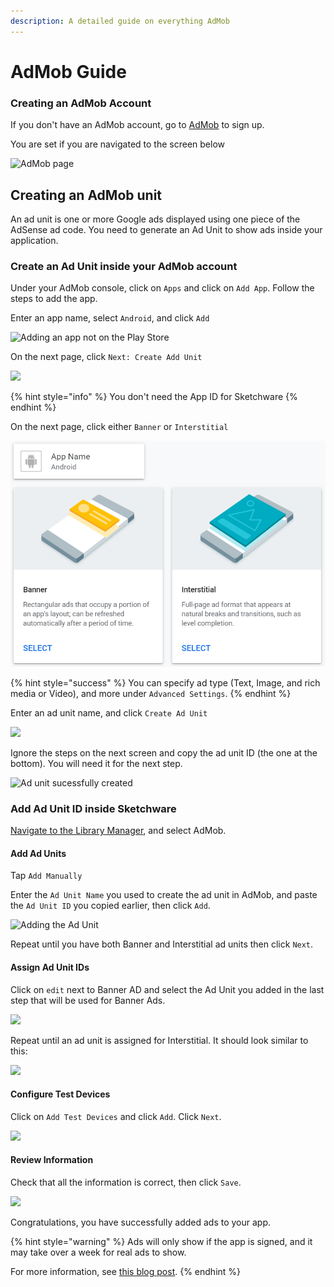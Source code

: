 ```yaml
---
description: A detailed guide on everything AdMob
---
```


# AdMob Guide

### Creating an AdMob Account

If you don't have an AdMob account, go to [AdMob](https://apps.admob.com/signup) to sign up.

You are set if you are navigated to the screen below

![AdMob page](.gitbook/assets/image%20%287%29%20%281%29%20%281%29%20%281%29.png)

## Creating an AdMob unit

An ad unit is one or more Google ads displayed using one piece of the AdSense ad code. You need to generate an Ad Unit to show ads inside your application.

### Create an Ad Unit inside your AdMob account

 Under your AdMob console, click on `Apps` and click on `Add App`. Follow the steps to add the app.

Enter an app name, select `Android`, and click `Add`

![Adding an app not on the Play Store](.gitbook/assets/image%20%2818%29.png)

On the next page, click `Next: Create Add Unit`

![](.gitbook/assets/image%20%2837%29.png)

{% hint style="info" %}
You don't need the App ID for Sketchware
{% endhint %}

On the next page, click either `Banner` or `Interstitial`

![](.gitbook/assets/image%20%2815%29%20%282%29%20%281%29.png)

{% hint style="success" %}
You can specify ad type \(Text, Image, and rich media or Video\), and more under `Advanced Settings`.
{% endhint %}

Enter an ad unit name, and click `Create Ad Unit`

![](.gitbook/assets/image%20%2823%29.png)

Ignore the steps on the next screen and copy the ad unit ID \(the one at the bottom\). You will need it for the next step.

![Ad unit sucessfully created](.gitbook/assets/image%20%2830%29.png)

### Add Ad Unit ID inside Sketchware

[Navigate to the Library Manager](https://sketchdocs.sketchub.in/library#library), and select AdMob.

#### Add Ad Units

Tap `Add Manually`

Enter the `Ad Unit Name` you used to create the ad unit in AdMob, and paste the `Ad Unit ID` you copied earlier, then click `Add`.

![Adding the Ad Unit](.gitbook/assets/image%20%2829%29%20%281%29%20%281%29%20%281%29.png)

Repeat until you have both Banner and Interstitial ad units then click `Next`.

#### Assign Ad Unit IDs

Click on `edit` next to Banner AD and select the Ad Unit you added in the last step that will be used for Banner Ads. 

![](.gitbook/assets/image%20%282%29.png)

Repeat until an ad unit is assigned for Interstitial. It should look similar to this:

![](.gitbook/assets/image%20%2828%29.png)



#### Configure Test Devices

Click on `Add Test Devices` and click `Add`. Click `Next`.

![](.gitbook/assets/image%20%2817%29%20%281%29%20%281%29%20%281%29.png)

#### Review Information

Check that all the information is correct, then click `Save`.

![](.gitbook/assets/image%20%2836%29.png)

Congratulations, you have successfully added ads to your app.

{% hint style="warning" %}
Ads will only show if the app is signed, and it may take over a week for real ads to show.

For more information, see [this blog post](https://blog.sketchub.in/2020/03/why-my-admob-ads-are-not-showing-in.html). 
{% endhint %}

